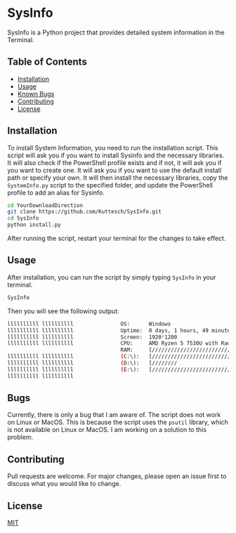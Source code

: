 # SysInfo

SysInfo is a Python project that provides detailed system information in the Terminal.

## Table of Contents

- [Installation](#installation)
- [Usage](#usage)
- [Known Bugs](#bugs)
- [Contributing](#contributing)
- [License](#license)

## Installation

To install System Information, you need to run the installation script. This script will ask you if you want to install Sysinfo and the necessary libraries. It will also check if the PowerShell profile exists and if not, it will ask you if you want to create one. It will ask you if you want to use the default install path or specify your own. It will then install the necessary libraries, copy the `SystemInfo.py` script to the specified folder, and update the PowerShell profile to add an alias for Sysinfo.

```bash
cd YourDownloadDirection
git clone https://github.com/Kuttesch/SysInfo.git
cd SysInfo
python install.py
```

After running the script, restart your terminal for the changes to take effect.

## Usage

After installation, you can run the script by simply typing `SysInfo` in your terminal.

```bash
SysInfo
```
Then you will see the following output:

```bash
llllllllll llllllllll               OS:      Windows
llllllllll llllllllll               Uptime:  0 days, 1 hours, 49 minutes
llllllllll llllllllll               Screen:  1920*1200
llllllllll llllllllll               CPU:     AMD Ryzen 5 7530U with Radeon Graphics
                                    RAM:     [///////////////////////////////////////////////  ]
llllllllll llllllllll               (C:\):   [///////////////////////////////////////          ]
llllllllll llllllllll               (D:\):   [////////                                         ]
llllllllll llllllllll               (E:\):   [////////////////////////////////////////         ]
llllllllll llllllllll
```

## Bugs

Currently, there is only a bug that I am aware of. The script does not work on Linux or MacOS. This is because the script uses the `psutil` library, which is not available on Linux or MacOS. I am working on a solution to this problem.

## Contributing

Pull requests are welcome. For major changes, please open an issue first to discuss what you would like to change.

## License

[MIT](https://choosealicense.com/licenses/mit/)
